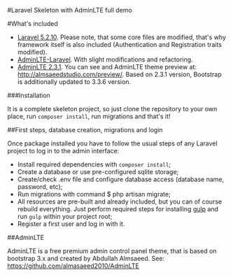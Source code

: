 #Laravel Skeleton with AdminLTE full demo

#What's included

* [Laravel 5.2.10](http://laravel.com/). Please note, that some core files are modified, that's why framework itself is also included (Authentication and Registration traits modified).
* [AdminLTE-Laravel](https://github.com/acacha/adminlte-laravel). With slight modifications and refactoring.
* [AdminLTE 2.3.1](https://github.com/almasaeed2010/AdminLTE). You can see and AdminLTE theme preview at: http://almsaeedstudio.com/preview/. Based on 2.3.1 version, Bootstrap is additionally updated to 3.3.6 version.

###Installation

It is a complete skeleton project, so just clone the repository to your own place, run ```composer install```, run migrations and that's it!

##First steps, database creation, migrations and login

Once package installed you have to follow the usual steps of any Laravel project to log in to the admin interface:

- Install required dependencies with ```composer install```;
- Create a database or use pre-configured sqlite storage;
- Create/check .env file and configure database access (database name, password, etc);
- Run migrations with command $ php artisan migrate;
- All resources are pre-built and already included, but you can of course rebuild everything. Just perform required steps for installing [gulp](https://github.com/gulpjs/gulp/blob/master/docs/getting-started.md) and run ```gulp``` within your project root;
- Register a first user and log in with it.

##AdminLTE

AdminLTE is a free premium admin control panel theme, that is based on bootstrap 3.x and created by Abdullah Almsaeed. See: https://github.com/almasaeed2010/AdminLTE